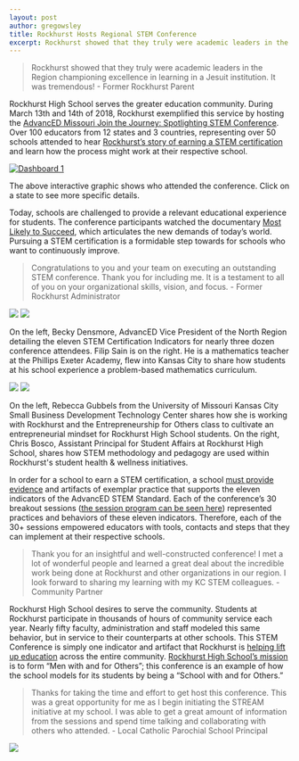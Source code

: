 ```yaml
---
layout: post
author: gregowsley
title: Rockhurst Hosts Regional STEM Conference
excerpt: Rockhurst showed that they truly were academic leaders in the Region championing excellence in learning in a Jesuit institution.  It was tremendous!
---
```


<blockquote> Rockhurst showed that they truly were academic leaders in the Region championing excellence in learning in a Jesuit institution.  It was tremendous! - Former Rockhurst Parent</blockquote>
  
Rockhurst High School serves the greater education community. During March 13th and 14th of 2018, Rockhurst exemplified this service by hosting the [AdvancED Missouri Join the Journey: Spotlighting STEM Conference](http://www.cvent.com/events/advanced-missouri-join-the-journey-spotlighting-stem-conference/event-summary-13ba5e792b784513bac9445992df71a1.aspx). Over 100 educators from 12 states and 3 countries, representing over 50 schools attended to hear [Rockhurst’s story of earning a STEM certification](https://www.rockhursths.edu/pages/news/news---stem-certification) and learn how the process might work at their respective school.

<div class='tableauPlaceholder' id='viz1522642418150' style='position: relative'><noscript><a href='#'><img alt='Dashboard 1 ' src='https:&#47;&#47;public.tableau.com&#47;static&#47;images&#47;20&#47;2018AdvancEDSTEMConferencehostedbyRockhurstHighSchool&#47;Dashboard1&#47;1_rss.png' style='border: none' /></a></noscript><object class='tableauViz'  style='display:none;'><param name='host_url' value='https%3A%2F%2Fpublic.tableau.com%2F' /> <param name='embed_code_version' value='3' /> <param name='site_root' value='' /><param name='name' value='2018AdvancEDSTEMConferencehostedbyRockhurstHighSchool&#47;Dashboard1' /><param name='tabs' value='no' /><param name='toolbar' value='yes' /><param name='static_image' value='https:&#47;&#47;public.tableau.com&#47;static&#47;images&#47;20&#47;2018AdvancEDSTEMConferencehostedbyRockhurstHighSchool&#47;Dashboard1&#47;1.png' /> <param name='animate_transition' value='yes' /><param name='display_static_image' value='yes' /><param name='display_spinner' value='yes' /><param name='display_overlay' value='yes' /><param name='display_count' value='yes' /></object></div><script type='text/javascript'>var divElement = document.getElementById('viz1522642418150');var vizElement = divElement.getElementsByTagName('object')[0];vizElement.style.width='100%';vizElement.style.height=(divElement.offsetWidth*0.75)+'px';     var scriptElement = document.createElement('script');scriptElement.src = 'https://public.tableau.com/javascripts/api/viz_v1.js';           vizElement.parentNode.insertBefore(scriptElement, vizElement);                
</script>
<p class="caption">The above interactive graphic shows who attended the conference. Click on a state to see more specific details.</p>

Today, schools are challenged to provide a relevant educational experience for students. The conference participants watched the documentary [Most Likely to Succeed](http://steam.rockhursths.edu/2016/10/06/MLTS.html), which articulates the new demands of today’s world. Pursuing a STEM certification is a formidable step towards for schools who want to continuously improve. 

<blockquote> Congratulations to you and your team on executing an outstanding STEM conference. Thank you for including me. It is a testament to all of you on your organizational skills, vision, and focus. - Former Rockhurst Administrator</blockquote>

<div class="flex-wrapper">
  <img src="{{ site.baseurl }}/img/AdvancED.JPG">
  <img src="{{ site.baseurl }}/img/Exeter.JPG">
</div>
<p class="caption">On the left, Becky Densmore, AdvancED Vice President of the North Region detailing the eleven STEM Certification Indicators for nearly three dozen conference attendees. Filip Sain is on the right. He is a mathematics teacher at the Phillips Exeter Academy, flew into Kansas City to share how students at his school experience a problem-based mathematics curriculum.</p>

<div class="flex-wrapper">
  <img src="{{ site.baseur1 }}/img/Gubbels2.JPG">
  <img src="{{ site.baseurl }}/img/Bosco.JPG">
</div>
<p class="caption">On the left, Rebecca Gubbels from the University of Missouri Kansas City Small Business Development Technology Center shares how she is working with Rockhurst and the Entrepreneurship for Others class to cultivate an entrepreneurial mindset for Rockhurst High School students. On the right, Chris Bosco, Assistant Principal for Student Affairs at Rockhurst High School, shares how STEM methodology and pedagogy are used within Rockhurst's student health & wellness initiatives.</p>

In order for a school to earn a STEM certification, a school [must provide evidence](http://steam.rockhursths.edu/stem-certification/) and artifacts of exemplar practice that supports the eleven indicators of the AdvancED STEM Standard. Each of the conference’s 30 breakout sessions ([the session program can be seen here](https://custom.cvent.com/110075779E56425DB8EDA43F961FFAB6/files/cacec10949aa48498b6ab7120200b31a.pdf)) represented practices and behaviors of these eleven indicators. Therefore, each of the 30+ sessions empowered educators with tools, contacts and steps that they can implement at their respective schools. 

<blockquote> Thank you for an insightful and well-constructed conference! I met a lot of wonderful people and learned a great deal about the incredible work being done at Rockhurst and other organizations in our region. I look forward to sharing my learning with my KC STEM colleagues. - Community Partner</blockquote>

Rockhurst High School desires to serve the community. Students at Rockhurst participate in thousands of hours of community service each year.  Nearly fifty faculty, administration and staff modeled this same behavior, but in service to their counterparts at other schools. This STEM Conference is simply one indicator and artifact that Rockhurst is [helping lift up education](http://steam.rockhursths.edu/2018/04/01/STEAM-Supports-Catholic-Education.html) across the entire community. [Rockhurst High School’s mission](https://www.rockhursths.edu/pages/about-us/school-information/about-us---school-information---mission-and-vision) is to form “Men with and for Others”; this conference is an example of how the school models for its students by being a “School with and for Others.”
  
<blockquote> Thanks for taking the time and effort to get host this conference.  This was a great opportunity for me as I begin initiating the STREAM initiative at my school.  I was able to get a great amount of information from the sessions and spend time talking and collaborating with others who attended. - Local Catholic Parochial School Principal</blockquote>

<div class="flex-wrapper">
  <img src="{{ site.baseur1 }}//img/Above & Beyond Award.jpg">
</div>


